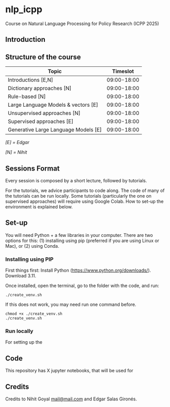 # nlp_icpp
Course on Natural Language Processing for Policy Research (ICPP 2025)

## Introduction 

## Structure of the course

Topic | Timeslot | 
|----------|----------|
| Introductions [E,N]  | 09:00-18:00 |
| Dictionary approaches [N]| 09:00-18:00 |
| Rule-based [N] | 09:00-18:00 |
| Large Language Models & vectors [E] | 09:00-18:00 |
| Unsupervised approaches [N] | 09:00-18:00 |
| Supervised approaches [E] | 09:00-18:00 |
| Generative Large Language Models [E] | 09:00-18:00|

*[E] = Edgar*

*[N] = Nihit*

## Sessions Format

Every session is composed by a short lecture, followed by tutorials.

For the tutorials, we advice participants to code along. The code of many of the tutorials can be run locally. Some tutorials (particularly the one on supervised approaches) will require using Google Colab. How to set-up the environment is explained below.

## Set-up

You will need Python + a few libraries in your computer. There are two options for this: (1) installing using pip (preferred if you are using Linux or Mac), or (2) using Conda.

### Installing using PIP
First things first: Install Python (https://www.python.org/downloads/). Download 3.11.

Once installed, open the terminal, go to the folder with the code, and run:

````
./create_venv.sh
````

If this does not work, you may need run one command before.
````
chmod +x ./create_venv.sh
./create_venv.sh
````


### Run locally 

For setting up the 

## Code

This repository has X jupyter notebooks, that will be used for 

## Credits
Credits to Nihit Goyal mail@mail.com and Edgar Salas Gironés.

